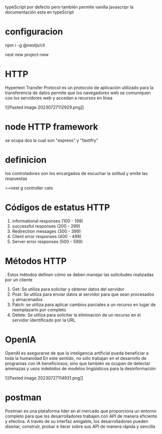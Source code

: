 <p>typeScript por defecto pero también permite vanilla javascripr la documentación esta en typeScript</p>
<h1>configuracion</h1>
<p>npm i -g @nestjs/cli</h1>
	<p>nest new project-new</p>
<h1>HTTP</h1>

<P>Hypertext Transfer Protocol es un protocolo de aplicación utilizado para la transferencia de datos permite que los navegadores web se comuniquen con los servidores web y accedan a recursos en línea</P>
![[Pasted image 20230727112929.png]]
<h1>node HTTP framework</h1>
<p>se ocupa dos la cual son "express" y "fastifry"</p>
<h1>definicion</h1>
<p>los controladores son los encargados de escuchar la solitud y emite las respuestas </p>
==nest g controller cats

<h1>Códigos de estatus HTTP</h1>

1. informational responses (100 - 199)
2. successful responses (200 - 299)
3. Redirection messages (300 - 399)
4. Client error responses (400 - 499)
5. Server error responses (500 - 599)

<h1>Métodos HTTP</h1>

<p>. Estos métodos definen cómo se deben manejar las solicitudes realizadas por un cliente</p>

1. Get: Se utiliza para solicitar y obtener datos del servidor
2. Post: Se utiliza para enviar datos al servidor para que sean procesados y almacenados
3. Patch: se utiliza para aplicar cambios parciales a un recurso en lugar de reemplazarlo por completo
4. Delete: Se utiliza para solicitar la eliminación de un recurso en el servidor identificado por la URL

<h1>OpenIA</h1>
<p>OpenAI es asegurarse de que la inteligencia artificial pueda beneficiar a toda la humanidad En este sentido, no sólo trabajan en el desarrollo de programas con IA beneficiosos; sino que también se ocupan de detectar amenazas y usos indebidos de modelos lingüísticos para la desinformación</p>

![[Pasted image 20230727114931.png]]

<h1>postman</h1>
<p>Postman es una plataforma líder en el mercado que proporciona un entorno completo para que los desarrolladores trabajen con API de manera eficiente y efectiva. A través de su interfaz amigable, los desarrolladores pueden diseñar, construir, probar e iterar sobre sus API de manera rápida y sencilla</p>
